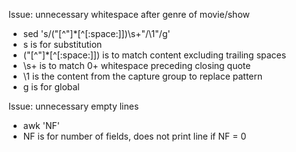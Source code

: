 Issue: unnecessary whitespace after genre of movie/show
- sed 's/\("[^"]*[^[:space:]]\)\s\+"/\1"/g'
 - s is for substitution
 - ("[^"]*[^[:space:]]\) is to match content excluding trailing spaces
 - \s\+ is to match 0+ whitespace preceding closing quote
 - \1 is the content from the capture group to replace pattern
 - g is for global

Issue: unnecessary empty lines
- awk 'NF'
 - NF is for number of fields, does not print line if NF = 0
